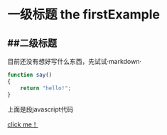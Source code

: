 # 一级标题 the firstExample
##  \#\#二级标题

目前还没有想好写什么东西，先试试·markdown·
```javascript
function say()
{
	return "hello!";
}
```

上面是段javascript代码

 [click me！](https://github.com)



